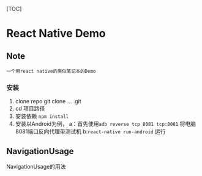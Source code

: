 [TOC]

# React Native Demo

## Note 
    一个用react native的类似笔记本的Demo

### 安装
1. clone repo
    git clone ... .git
2. cd 项目路径
3. 安装依赖  `npm install `
4. 安装以Android为例，
    a：首先使用`adb reverse tcp 8081 tcp:8081` 将电脑8081端口反向代理带测试机
    b:`react-native run-android`  运行

## NavigationUsage

NavigationUsage的用法

